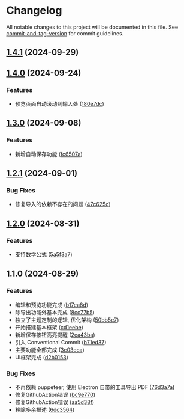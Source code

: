 # Changelog

All notable changes to this project will be documented in this file. See [commit-and-tag-version](https://github.com/absolute-version/commit-and-tag-version) for commit guidelines.

## [1.4.1](https://github.com/LeafYeeXYZ/EasyPaper/compare/v1.4.0...v1.4.1) (2024-09-29)

## [1.4.0](https://github.com/LeafYeeXYZ/EasyPaper/compare/v1.3.0...v1.4.0) (2024-09-24)


### Features

* 预览页面自动滚动到输入处 ([180e7dc](https://github.com/LeafYeeXYZ/EasyPaper/commit/180e7dc1ef40da6e96372a601b36cd10de04721c))

## [1.3.0](https://github.com/LeafYeeXYZ/EasyPaper/compare/v1.2.1...v1.3.0) (2024-09-08)


### Features

* 新增自动保存功能 ([fc6507a](https://github.com/LeafYeeXYZ/EasyPaper/commit/fc6507a9e1c7c1d949c53104eb38e02dcd2d8326))

## [1.2.1](https://github.com/LeafYeeXYZ/EasyPaper/compare/v1.2.0...v1.2.1) (2024-09-01)


### Bug Fixes

* 修复导入的依赖不存在的问题 ([47c625c](https://github.com/LeafYeeXYZ/EasyPaper/commit/47c625cca152234e983355d288537024ffaff188))

## [1.2.0](https://github.com/LeafYeeXYZ/EasyPaper/compare/v1.1.0...v1.2.0) (2024-08-31)


### Features

* 支持数学公式 ([5a5f3a7](https://github.com/LeafYeeXYZ/EasyPaper/commit/5a5f3a72420c22cb675a88e256922f02d1278869))

## 1.1.0 (2024-08-29)


### Features

* 编辑和预览功能完成 ([b17ea8d](https://github.com/LeafYeeXYZ/EasyPaper/commit/b17ea8df46e4e80ca48795cc1596017e38c0652c))
* 除导出功能外基本完成 ([8cc77b5](https://github.com/LeafYeeXYZ/EasyPaper/commit/8cc77b5adcb5d5475ae5e283fbac3133215e09b5))
* 独立了主题定制的逻辑, 优化架构 ([50bb5e7](https://github.com/LeafYeeXYZ/EasyPaper/commit/50bb5e754eabe1ce2f6ca887bb3e545628d6bfdc))
* 开始搭建基本框架 ([cd1eebe](https://github.com/LeafYeeXYZ/EasyPaper/commit/cd1eebe43a1841aa1903f3157e02f57f06369908))
* 新增保存按钮高亮提醒 ([2ea43ba](https://github.com/LeafYeeXYZ/EasyPaper/commit/2ea43ba01417bb003a802b6707a67a64bb74635d))
* 引入 Conventional Commit ([b71ed37](https://github.com/LeafYeeXYZ/EasyPaper/commit/b71ed37d7f124df7d7a11648035a1ef52c95d767))
* 主要功能全部完成 ([3c03eca](https://github.com/LeafYeeXYZ/EasyPaper/commit/3c03eca895a35457779649cb1b0c07aafebf04cf))
* UI框架完成 ([d2b0153](https://github.com/LeafYeeXYZ/EasyPaper/commit/d2b015349e28c1742189feab211ffb1eea363c27))


### Bug Fixes

* 不再依赖 puppeteer, 使用 Electron 自带的工具导出 PDF ([76d3a7a](https://github.com/LeafYeeXYZ/EasyPaper/commit/76d3a7af0515355825358da2dc05e0345dcaae1e))
* 修复GithubAction错误 ([bc9e770](https://github.com/LeafYeeXYZ/EasyPaper/commit/bc9e77086ea9d556e30c9feb9287eacebfa489e3))
* 修复GithubAction错误 ([aa5d38f](https://github.com/LeafYeeXYZ/EasyPaper/commit/aa5d38f75fe56562c0afa0ffabef130abdf9e2f0))
* 移除多余描述 ([6dc3564](https://github.com/LeafYeeXYZ/EasyPaper/commit/6dc3564bcbff384cba6cb3007e96bb2ffc6d496b))
